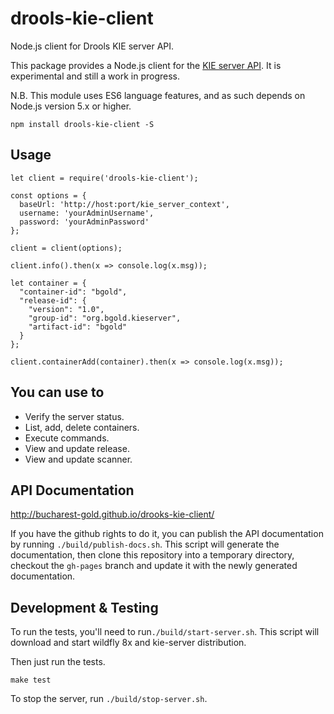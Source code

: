 # drools-kie-client

Node.js client for Drools KIE server API.

This package provides a Node.js client for the [KIE server API][1].
It is experimental and still a work in progress.

N.B. This module uses ES6 language features, and as such depends on Node.js version 5.x
or higher.

    npm install drools-kie-client -S

## Usage
    let client = require('drools-kie-client');

    const options = {
      baseUrl: 'http://host:port/kie_server_context',
      username: 'yourAdminUsername',
      password: 'yourAdminPassword'
    };

    client = client(options);

    client.info().then(x => console.log(x.msg));

    let container = {
      "container-id": "bgold",
      "release-id": {
        "version": "1.0",
        "group-id": "org.bgold.kieserver",
        "artifact-id": "bgold"
      }
    };

    client.containerAdd(container).then(x => console.log(x.msg));

## You can use to

* Verify the server status.
* List, add, delete containers.
* Execute commands.
* View and update release.
* View and update scanner.

## API Documentation

http://bucharest-gold.github.io/drooks-kie-client/

If you have the github rights to do it, you can publish the API documentation by running
`./build/publish-docs.sh`. This script will generate the documentation, then clone this
repository into a temporary directory, checkout the `gh-pages` branch and update it with
the newly generated documentation.

## Development & Testing

To run the tests, you'll need to run`./build/start-server.sh`. This script will download and start
wildfly 8x and kie-server distribution.

Then just run the tests.

    make test

To stop the server, run `./build/stop-server.sh`.

[1]: http://docs.jboss.org/drools/release/6.4.0.Final/drools-docs/html/ch22.html#d0e24633